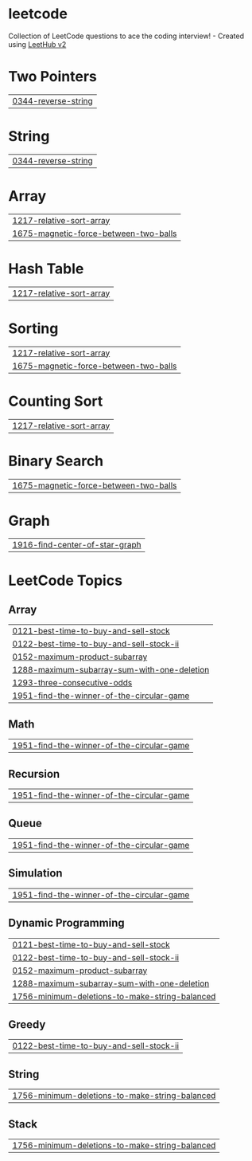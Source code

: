 # leetcode
Collection of LeetCode questions to ace the coding interview! - Created using [LeetHub v2](https://github.com/arunbhardwaj/LeetHub-2.0)


# Two Pointers
|  |
| ------- |
| [0344-reverse-string](https://github.com/KomalSing18h/leetcode/tree/master/0344-reverse-string) |
# String
|  |
| ------- |
| [0344-reverse-string](https://github.com/KomalSing18h/leetcode/tree/master/0344-reverse-string) |
# Array
|  |
| ------- |
| [1217-relative-sort-array](https://github.com/KomalSing18h/leetcode/tree/master/1217-relative-sort-array) |
| [1675-magnetic-force-between-two-balls](https://github.com/KomalSing18h/leetcode/tree/master/1675-magnetic-force-between-two-balls) |
# Hash Table
|  |
| ------- |
| [1217-relative-sort-array](https://github.com/KomalSing18h/leetcode/tree/master/1217-relative-sort-array) |
# Sorting
|  |
| ------- |
| [1217-relative-sort-array](https://github.com/KomalSing18h/leetcode/tree/master/1217-relative-sort-array) |
| [1675-magnetic-force-between-two-balls](https://github.com/KomalSing18h/leetcode/tree/master/1675-magnetic-force-between-two-balls) |
# Counting Sort
|  |
| ------- |
| [1217-relative-sort-array](https://github.com/KomalSing18h/leetcode/tree/master/1217-relative-sort-array) |
# Binary Search
|  |
| ------- |
| [1675-magnetic-force-between-two-balls](https://github.com/KomalSing18h/leetcode/tree/master/1675-magnetic-force-between-two-balls) |
# Graph
|  |
| ------- |
| [1916-find-center-of-star-graph](https://github.com/KomalSing18h/leetcode/tree/master/1916-find-center-of-star-graph) |
<!---LeetCode Topics Start-->
# LeetCode Topics
## Array
|  |
| ------- |
| [0121-best-time-to-buy-and-sell-stock](https://github.com/KomalSing18h/leetcode/tree/master/0121-best-time-to-buy-and-sell-stock) |
| [0122-best-time-to-buy-and-sell-stock-ii](https://github.com/KomalSing18h/leetcode/tree/master/0122-best-time-to-buy-and-sell-stock-ii) |
| [0152-maximum-product-subarray](https://github.com/KomalSing18h/leetcode/tree/master/0152-maximum-product-subarray) |
| [1288-maximum-subarray-sum-with-one-deletion](https://github.com/KomalSing18h/leetcode/tree/master/1288-maximum-subarray-sum-with-one-deletion) |
| [1293-three-consecutive-odds](https://github.com/KomalSing18h/leetcode/tree/master/1293-three-consecutive-odds) |
| [1951-find-the-winner-of-the-circular-game](https://github.com/KomalSing18h/leetcode/tree/master/1951-find-the-winner-of-the-circular-game) |
## Math
|  |
| ------- |
| [1951-find-the-winner-of-the-circular-game](https://github.com/KomalSing18h/leetcode/tree/master/1951-find-the-winner-of-the-circular-game) |
## Recursion
|  |
| ------- |
| [1951-find-the-winner-of-the-circular-game](https://github.com/KomalSing18h/leetcode/tree/master/1951-find-the-winner-of-the-circular-game) |
## Queue
|  |
| ------- |
| [1951-find-the-winner-of-the-circular-game](https://github.com/KomalSing18h/leetcode/tree/master/1951-find-the-winner-of-the-circular-game) |
## Simulation
|  |
| ------- |
| [1951-find-the-winner-of-the-circular-game](https://github.com/KomalSing18h/leetcode/tree/master/1951-find-the-winner-of-the-circular-game) |
## Dynamic Programming
|  |
| ------- |
| [0121-best-time-to-buy-and-sell-stock](https://github.com/KomalSing18h/leetcode/tree/master/0121-best-time-to-buy-and-sell-stock) |
| [0122-best-time-to-buy-and-sell-stock-ii](https://github.com/KomalSing18h/leetcode/tree/master/0122-best-time-to-buy-and-sell-stock-ii) |
| [0152-maximum-product-subarray](https://github.com/KomalSing18h/leetcode/tree/master/0152-maximum-product-subarray) |
| [1288-maximum-subarray-sum-with-one-deletion](https://github.com/KomalSing18h/leetcode/tree/master/1288-maximum-subarray-sum-with-one-deletion) |
| [1756-minimum-deletions-to-make-string-balanced](https://github.com/KomalSing18h/leetcode/tree/master/1756-minimum-deletions-to-make-string-balanced) |
## Greedy
|  |
| ------- |
| [0122-best-time-to-buy-and-sell-stock-ii](https://github.com/KomalSing18h/leetcode/tree/master/0122-best-time-to-buy-and-sell-stock-ii) |
## String
|  |
| ------- |
| [1756-minimum-deletions-to-make-string-balanced](https://github.com/KomalSing18h/leetcode/tree/master/1756-minimum-deletions-to-make-string-balanced) |
## Stack
|  |
| ------- |
| [1756-minimum-deletions-to-make-string-balanced](https://github.com/KomalSing18h/leetcode/tree/master/1756-minimum-deletions-to-make-string-balanced) |
<!---LeetCode Topics End-->